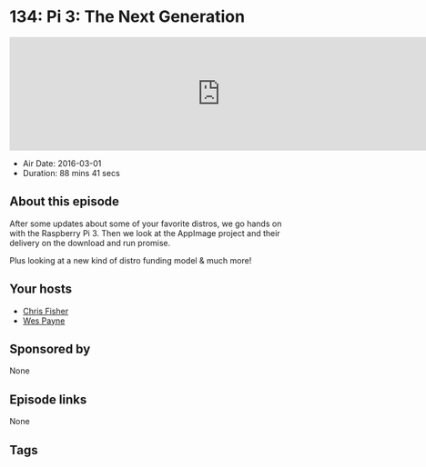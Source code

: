 # 134: Pi 3: The Next Generation

<iframe src="https://player.fireside.fm/v2/RUkczH-V+D9_9q6bm?theme=dark" width="740" height="200" frameborder="0" scrolling="no"></iframe>

* Air Date: 2016-03-01
* Duration: 88 mins 41 secs

## About this episode

After some updates about some of your favorite distros, we go hands on with the Raspberry Pi 3. Then we look at the AppImage project and their delivery on the download and run promise.

Plus looking at a new kind of distro funding model & much more!

## Your hosts
* [Chris Fisher](https://linuxunplugged.com/hosts/chrislas)
* [Wes Payne](https://linuxunplugged.com/hosts/wes)

## Sponsored by

None



## Episode links

None



## Tags

